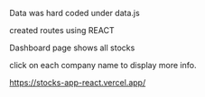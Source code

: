 Data was hard coded under data.js

created routes using REACT

Dashboard page shows all stocks

click on each company name to display more info.

https://stocks-app-react.vercel.app/
